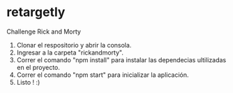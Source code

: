 # retargetly
Challenge Rick and Morty


1. Clonar el respositorio y abrir la consola.
2. Ingresar a la carpeta "rickandmorty".
3. Correr el comando "npm install" para instalar las dependecias ultilizadas en el proyecto.
4. Correr el comando "npm start" para inicializar la aplicación.
5. Listo ! :)

